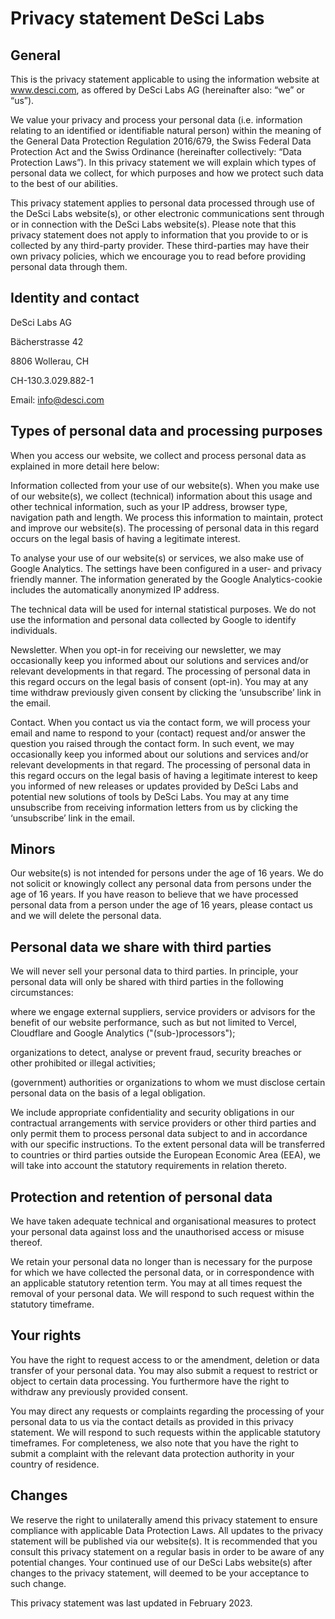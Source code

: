 # Privacy statement DeSci Labs 

## General

This is the privacy statement applicable to using the information website at www.desci.com, as offered by DeSci Labs AG (hereinafter also: “we” or “us”). 

We value your privacy and process your personal data (i.e. information relating to an identified or identifiable natural person) within the meaning of the General Data Protection Regulation 2016/679, the Swiss Federal Data Protection Act and the Swiss Ordinance (hereinafter collectively: “Data Protection Laws”). In this privacy statement we will explain which types of personal data we collect, for which purposes and how we protect such data to the best of our abilities.

This privacy statement applies to personal data processed through use of the DeSci Labs website(s), or other electronic communications sent through or in connection with the DeSci Labs website(s). Please note that this privacy statement does not apply to information that you provide to or is collected by any third-party provider. These third-parties may have their own privacy policies, which we encourage you to read before providing personal data through them.

## Identity and contact

DeSci Labs AG 

Bächerstrasse 42 

8806 Wollerau, CH

CH-130.3.029.882-1

Email: info@desci.com

## Types of personal data and processing purposes

When you access our website, we collect and process personal data as explained in more detail here below:

Information collected from your use of our website(s). When you make use of our website(s), we collect (technical) information about this usage and other technical information, such as your IP address, browser type, navigation path and length. We process this information to maintain, protect and improve our website(s). The processing of personal data in this regard occurs on the legal basis of having a legitimate interest. 

To analyse your use of our website(s) or services, we also make use of Google Analytics. The settings have been configured in a user- and privacy friendly manner. The information generated by the Google Analytics-cookie includes the automatically anonymized IP address. 

The technical data will be used for internal statistical purposes. We do not use the information and personal data collected by Google to identify individuals.

Newsletter. When you opt-in for receiving our newsletter, we may occasionally keep you informed about our solutions and services and/or relevant developments in that regard. The processing of personal data in this regard occurs on the legal basis of consent (opt-in). You may at any time withdraw previously given consent by clicking the ‘unsubscribe’ link in the email. 

Contact. When you contact us via the contact form, we will process your email and name to respond to your (contact) request and/or answer the question you raised through the contact form. In such event, we may occasionally keep you informed about our solutions and services and/or relevant developments in that regard. The processing of personal data in this regard occurs on the legal basis of having a legitimate interest to keep you informed of new releases or updates provided by DeSci Labs and potential new solutions of tools by DeSci Labs. You may at any time unsubscribe from receiving information letters from us by clicking the ‘unsubscribe’ link in the email.

## Minors

Our website(s) is not intended for persons under the age of 16 years. We do not solicit or knowingly collect any personal data from persons under the age of 16 years. If you have reason to believe that we have processed personal data from a person under the age of 16 years, please contact us and we will delete the personal data. 

## Personal data we share with third parties

We will never sell your personal data to third parties. In principle, your personal data will only be shared with third parties in the following circumstances:

where we engage external suppliers, service providers or advisors for the benefit of our website performance, such as but not limited to Vercel, Cloudflare and Google Analytics ("(sub-)processors");

organizations to detect, analyse or prevent fraud, security breaches or other prohibited or illegal activities; 

(government) authorities or organizations to whom we must disclose certain personal data on the basis of a legal obligation.

We include appropriate confidentiality and security obligations in our contractual arrangements with service providers or other third parties and only permit them to process personal data subject to and in accordance with our specific instructions.
To the extent personal data will be transferred to countries or third parties outside the European Economic Area (EEA), we will take into account the statutory requirements in relation thereto.

## Protection and retention of personal data

We have taken adequate technical and organisational measures to protect your personal data against loss and the unauthorised access or misuse thereof. 

We retain your personal data no longer than is necessary for the purpose for which we have collected the personal data, or in correspondence with an applicable statutory retention term. You may at all times request the removal of your personal data. We will respond to such request within the statutory timeframe. 

## Your rights

You have the right to request access to or the amendment, deletion or data transfer of your personal data. You may also submit a request to restrict or object to certain data processing. You furthermore have the right to withdraw any previously provided consent. 

You may direct any requests or complaints regarding the processing of your personal data to us via the contact details as provided in this privacy statement. We will respond to such requests within the applicable statutory timeframes. For completeness, we also note that you have the right to submit a complaint with the relevant data protection authority in your country of residence.

## Changes

We reserve the right to unilaterally amend this privacy statement to ensure compliance with applicable Data Protection Laws. All updates to the privacy statement will be published via our website(s). It is recommended that you consult this privacy statement on a regular basis in order to be aware of any potential changes. Your continued use of our DeSci Labs website(s) after changes to the privacy statement, will deemed to be your acceptance to such change.

This privacy statement was last updated in February 2023.

